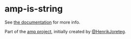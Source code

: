 # amp-is-string

See [the documentation](http://amp.ampersandjs.com#amp-is-string) for more info.

Part of the [amp project](http://amp.ampersandjs.com#amp-is-string), initially created by [@HenrikJoreteg](http://twitter.com/henrikjoreteg).